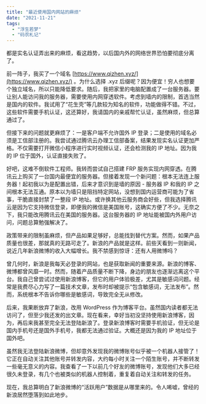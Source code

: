 ```yaml
---
title: "最近使用国内网站的麻烦"
date: "2021-11-21"
tags: 
  - "浮生若梦"
  - "码农札记"
---
```


都是实名认证弄出来的麻烦，看这趋势，以后国内外的网络世界恐怕要彻底分离了。

前一阵子，我买了一个域名 [https://www.qizhen.xyz/](https://www.qizhen.xyz/) 。为什么选择 .xyz 后缀呢？因为便宜！穷人也想要个独立域名，所以只能降低要求。随后，我把家里的电脑配置成了一台服务器。要让别人能访问我的服务器，需要使用内网穿透软件。考虑到墙内的限制，首选当然是国内的软件。我试用了“花生壳”等几款较为知名的软件，功能做得不错。不过，这些软件需要手机认证，这还算好，我请国内的亲戚帮忙认证，虽然麻烦，但总算通过了。

但接下来的问题就更麻烦了：一是客户端不允许国外 IP 登录；二是使用的域名必须是工信部注册的。我尝试通过腾讯云办理工信部备案，结果发现实名认证更加严格。不仅需要打开微信小程序进行实时视频认证，还会检测我的 IP 地址。因为我的 IP 位于国外，认证直接失败了。

好吧，这难不倒软件工程师。我转而尝试自己搭建 FRP 服务实现内网穿透。在腾讯云上购买了一台国内最便宜的服务器。但接着发现一个新问题：根本无法连上服务器！起初我以为是配置出错，后来才意识到是墙的原因 - 服务器 IP 和我的 IP 之间根本无法互通。原本以为墙只是阻挡特定网站，没想到国内运营商可能为了省事，干脆直接封禁了一整段 IP 地址。或许换其他云服务商会好些，但我选择腾讯云是因为它支持微信登录，即便我的微信是美国账号，这确实方便了不少。无奈之下，我只能改用腾讯云在美国的服务器。这台服务器的 IP 地址能被国内外用户访问，问题总算勉强解决了。

政策带来的限制虽麻烦，但产品如果足够好，总能找到替代方案。然而，如果产品质量也很差，那就真的无路可走了。新浪的产品就是这样。前些天看到一则新闻，说近几年新浪微博的收入大幅增长。我不禁感到惊讶：还有人用微博吗？

曾几何时，新浪是我每天必登录的网站，也是获取新闻的重要来源。新浪的博客、微博都曾风靡一时。然而，随着产品质量不断下降，身边的朋友也逐渐远离这个平台。我自己曾尝试过使用新浪博客，但它的用户体验极差，尤其是敏感词问题。经常是我费尽心力写了一篇技术文章，发布时却被提示“包含敏感词，无法发布”。然而，系统根本不告诉你哪些是敏感词，导致完全无从修改。

后来，我果断放弃了新浪，改用 WordPress 作为博客平台。虽然国内读者都无法访问了，但至少我还发的出文章。现在看来，幸好当初没坚持使用新浪博客，因为，再后来我甚至完全无法登陆新浪了。登录新浪博客时需要手机验证，但无论是国内手机号还是国外手机号，我都无法通过验证。大概还是因为我的 IP 地址位于国外吧。

虽然我无法登陆新浪微博，但却意外发现我的微博账号似乎被一个机器人接管了！它正在自动关注其他账号并转发内容，大约每小时关注一个陌生账号，并不断转发一些毫无意义的内容。我查看了一下以前几个好友的微博账号，发现他们大多已经很久未登录，有几个也被类似的机器人控制着，重复着自动关注和转发的任务。

现在，我总算明白了新浪微博的“活跃用户”数据是从哪里来的。令人唏嘘，曾经的新浪居然堕落到如此地步。
